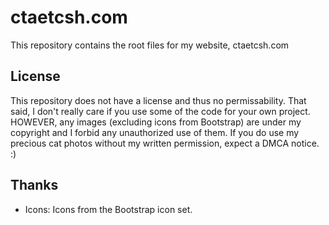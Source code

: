 # ctaetcsh.com
This repository contains the root files for my website, ctaetcsh.com 

## License
This repository does not have a license and thus no permissability. That said, I don't really care if you use some of the code for your own project. HOWEVER, any images (excluding icons from Bootstrap) are under my copyright and I forbid any unauthorized use of them. If you do use my precious cat photos without my written permission, expect a DMCA notice. :)

## Thanks
* Icons: Icons from the Bootstrap icon set.